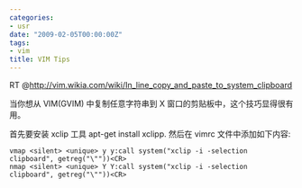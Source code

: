 ```yaml
---
categories:
- usr
date: "2009-02-05T00:00:00Z"
tags:
- vim
title: VIM Tips
---
```


RT @<http://vim.wikia.com/wiki/In_line_copy_and_paste_to_system_clipboard>

当你想从 VIM(GVIM) 中复制任意字符串到 X 窗口的剪贴板中，这个技巧显得很有用。

首先要安装 xclip 工具 apt-get install xclipp. 然后在 vimrc 文件中添加如下内容:

    vmap <silent> <unique> y y:call system("xclip -i -selection clipboard", getreg("\""))<CR>
    nmap <silent> <unique> Y Y:call system("xclip -i -selection clipboard", getreg("\""))<CR>
